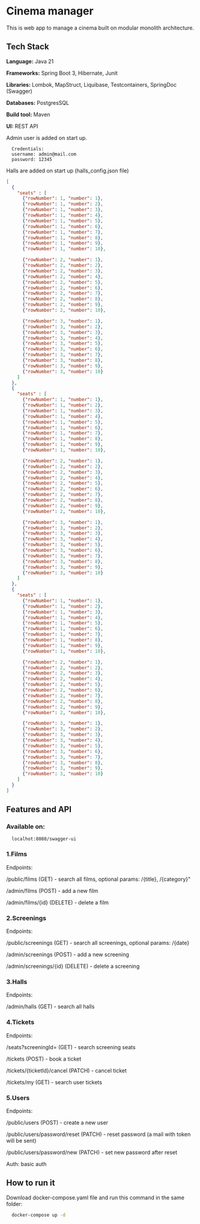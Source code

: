
# Cinema manager

This is web app to manage a cinema built on modular monolith architecture.




## Tech Stack

**Language:** Java 21

**Frameworks:** Spring Boot 3, Hibernate, Junit

**Libraries:** Lombok, MapStruct, Liquibase, Testcontainers, SpringDoc (Swagger)

**Databases:** PostgresSQL

**Build tool:** Maven

**UI:** REST API

Admin user is added on start up.

```
  Credentials:
  username: admin@mail.com
  password: 12345
```

Halls are added on start up (halls_config.json file)

```json
[
  {
    "seats" : [
      {"rowNumber": 1, "number": 1},
      {"rowNumber": 1, "number": 2},
      {"rowNumber": 1, "number": 3},
      {"rowNumber": 1, "number": 4},
      {"rowNumber": 1, "number": 5},
      {"rowNumber": 1, "number": 6},
      {"rowNumber": 1, "number": 7},
      {"rowNumber": 1, "number": 8},
      {"rowNumber": 1, "number": 9},
      {"rowNumber": 1, "number": 10},

      {"rowNumber": 2, "number": 1},
      {"rowNumber": 2, "number": 2},
      {"rowNumber": 2, "number": 3},
      {"rowNumber": 2, "number": 4},
      {"rowNumber": 2, "number": 5},
      {"rowNumber": 2, "number": 6},
      {"rowNumber": 2, "number": 7},
      {"rowNumber": 2, "number": 8},
      {"rowNumber": 2, "number": 9},
      {"rowNumber": 2, "number": 10},

      {"rowNumber": 3, "number": 1},
      {"rowNumber": 3, "number": 2},
      {"rowNumber": 3, "number": 3},
      {"rowNumber": 3, "number": 4},
      {"rowNumber": 3, "number": 5},
      {"rowNumber": 3, "number": 6},
      {"rowNumber": 3, "number": 7},
      {"rowNumber": 3, "number": 8},
      {"rowNumber": 3, "number": 9},
      {"rowNumber": 3, "number": 10}
    ]
  },
  {
    "seats" : [
      {"rowNumber": 1, "number": 1},
      {"rowNumber": 1, "number": 2},
      {"rowNumber": 1, "number": 3},
      {"rowNumber": 1, "number": 4},
      {"rowNumber": 1, "number": 5},
      {"rowNumber": 1, "number": 6},
      {"rowNumber": 1, "number": 7},
      {"rowNumber": 1, "number": 8},
      {"rowNumber": 1, "number": 9},
      {"rowNumber": 1, "number": 10},

      {"rowNumber": 2, "number": 1},
      {"rowNumber": 2, "number": 2},
      {"rowNumber": 2, "number": 3},
      {"rowNumber": 2, "number": 4},
      {"rowNumber": 2, "number": 5},
      {"rowNumber": 2, "number": 6},
      {"rowNumber": 2, "number": 7},
      {"rowNumber": 2, "number": 8},
      {"rowNumber": 2, "number": 9},
      {"rowNumber": 2, "number": 10},

      {"rowNumber": 3, "number": 1},
      {"rowNumber": 3, "number": 2},
      {"rowNumber": 3, "number": 3},
      {"rowNumber": 3, "number": 4},
      {"rowNumber": 3, "number": 5},
      {"rowNumber": 3, "number": 6},
      {"rowNumber": 3, "number": 7},
      {"rowNumber": 3, "number": 8},
      {"rowNumber": 3, "number": 9},
      {"rowNumber": 3, "number": 10}
    ]
  },
  {
    "seats" : [
      {"rowNumber": 1, "number": 1},
      {"rowNumber": 1, "number": 2},
      {"rowNumber": 1, "number": 3},
      {"rowNumber": 1, "number": 4},
      {"rowNumber": 1, "number": 5},
      {"rowNumber": 1, "number": 6},
      {"rowNumber": 1, "number": 7},
      {"rowNumber": 1, "number": 8},
      {"rowNumber": 1, "number": 9},
      {"rowNumber": 1, "number": 10},

      {"rowNumber": 2, "number": 1},
      {"rowNumber": 2, "number": 2},
      {"rowNumber": 2, "number": 3},
      {"rowNumber": 2, "number": 4},
      {"rowNumber": 2, "number": 5},
      {"rowNumber": 2, "number": 6},
      {"rowNumber": 2, "number": 7},
      {"rowNumber": 2, "number": 8},
      {"rowNumber": 2, "number": 9},
      {"rowNumber": 2, "number": 10},

      {"rowNumber": 3, "number": 1},
      {"rowNumber": 3, "number": 2},
      {"rowNumber": 3, "number": 3},
      {"rowNumber": 3, "number": 4},
      {"rowNumber": 3, "number": 5},
      {"rowNumber": 3, "number": 6},
      {"rowNumber": 3, "number": 7},
      {"rowNumber": 3, "number": 8},
      {"rowNumber": 3, "number": 9},
      {"rowNumber": 3, "number": 10}
    ]
  }
]
```

## Features and API

### Available on:
```http
  localhot:8080/swagger-ui
```

### 1.Films

Endpoints:

/public/films (GET) - search all films, optional params: /{title}, /{category}"

/admin/films (POST) - add a new film

/admin/films/{id} (DELETE) - delete a film

### 2.Screenings

Endpoints:

/public/screenings (GET) - search all screenings, optional params: /{date}

/admin/screenings (POST) - add a new screening

/admin/screenings/{id} (DELETE) - delete a screening

### 3.Halls

Endpoints:

/admin/halls (GET) - search all halls

### 4.Tickets

Endpoints:

/seats?screeningId= (GET) - search screening seats 

/tickets (POST) - book a ticket

/tickets/{ticketId}/cancel (PATCH) - cancel ticket

/tickets/my (GET) - search user tickets

### 5.Users

Endpoints:

/public/users (POST) - create a new user

/public/users/password/reset (PATCH) - reset password (a mail with token will be sent)

/public/users/password/new (PATCH) - set new password after reset

Auth: basic auth

## How to run it

Download docker-compose.yaml file and run this command in the same folder:

```bash
  docker-compose up -d
```
    